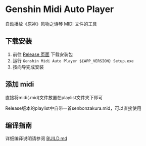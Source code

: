 # Genshin Midi Auto Player

自动播放《原神》风物之诗琴 MIDI 文件的工具

## 下载安装
1. 前往 [Release 页面](https://github.com/LBSD-30/Genshin-Midi-Auto-Player/releases) 下载安装包
2. 运行 `Genshin Midi Auto Player ${APP_VERSION} Setup.exe`
3. 按向导完成安装

## 添加 midi
直接将midi(.mid)文件放置在playlist文件夹下即可

Release版本的playlist中自带一首senbonzakura.mid，可以直接使用

## 编译指南
详细编译说明请参阅 [BUILD.md](docs/BUILD.md)
